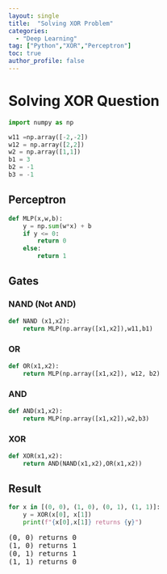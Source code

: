 ```yaml
---
layout: single
title:  "Solving XOR Problem"
categories: 
  - "Deep Learning"
tag: ["Python","XOR","Perceptron"]
toc: true
author_profile: false
---
```


<head>
  <style>
    table.dataframe {
      white-space: normal;
      width: 100%;
      height: 240px;
      display: block;
      overflow: auto;
      font-family: Arial, sans-serif;
      font-size: 0.9rem;
      line-height: 20px;
      text-align: center;
      border: 0px !important;
    }

    table.dataframe th {
      text-align: center;
      font-weight: bold;
      padding: 8px;
    }

    table.dataframe td {
      text-align: center;
      padding: 8px;
    }

    table.dataframe tr:hover {
      background: #b8d1f3; 
    }

    .output_prompt {
      overflow: auto;
      font-size: 0.9rem;
      line-height: 1.45;
      border-radius: 0.3rem;
      -webkit-overflow-scrolling: touch;
      padding: 0.8rem;
      margin-top: 0;
      margin-bottom: 15px;
      font: 1rem Consolas, "Liberation Mono", Menlo, Courier, monospace;
      color: $code-text-color;
      border: solid 1px $border-color;
      border-radius: 0.3rem;
      word-break: normal;
      white-space: pre;
    }

  .dataframe tbody tr th:only-of-type {
      vertical-align: middle;
  }

  .dataframe tbody tr th {
      vertical-align: top;
  }

  .dataframe thead th {
      text-align: center !important;
      padding: 8px;
  }

  .page__content p {
      margin: 0 0 0px !important;
  }

  .page__content p > strong {
    font-size: 0.8rem !important;
  }

  </style>
</head>


# Solving XOR Question



```python
import numpy as np

w11 =np.array([-2,-2])
w12 = np.array([2,2])
w2 = np.array([1,1])
b1 = 3
b2 = -1
b3 = -1
```

## Perceptron



```python
def MLP(x,w,b):
    y = np.sum(w*x) + b
    if y <= 0:
        return 0
    else:
        return 1        
```

## Gates


### NAND (Not AND)



```python
def NAND (x1,x2):
    return MLP(np.array([x1,x2]),w11,b1)
```

### OR



```python
def OR(x1,x2):
    return MLP(np.array([x1,x2]), w12, b2)
```

### AND



```python
def AND(x1,x2):
    return MLP(np.array([x1,x2]),w2,b3)
```

### XOR



```python
def XOR(x1,x2):
    return AND(NAND(x1,x2),OR(x1,x2))
```

## Result



```python
for x in [(0, 0), (1, 0), (0, 1), (1, 1)]:
    y = XOR(x[0], x[1])
    print(f"{x[0],x[1]} returns {y}")
```

<pre>
(0, 0) returns 0
(1, 0) returns 1
(0, 1) returns 1
(1, 1) returns 0
</pre>
